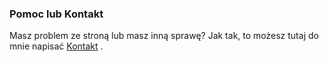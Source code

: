 ### Pomoc lub Kontakt

Masz problem ze stroną lub masz inną sprawę? Jak tak, to możesz tutaj do mnie napisać [Kontakt](https://discord.com/users/329625914189152258) .
